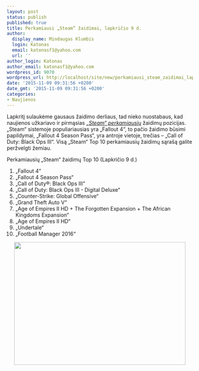 ```yaml
---
layout: post
status: publish
published: true
title: Perkamiausi „Steam“ žaidimai, lapkričio 9 d.
author:
  display_name: Mindaugas Klumbis
  login: Katonas
  email: katonasf1@yahoo.com
  url: ''
author_login: Katonas
author_email: katonasf1@yahoo.com
wordpress_id: 9070
wordpress_url: http://localhost/site/new/perkamiausi_steam_zaidimai_lapkricio_10_d/
date: '2015-11-09 09:31:56 +0200'
date_gmt: '2015-11-09 09:31:56 +0200'
categories:
- Naujienos
---
```

<p>
	Lapkritį sulaukėme gausaus žaidimo derliaus, tad nieko nuostabaus, kad naujienos užkariavo ir pirmąsias <em><a href="http://store.steampowered.com/search/?filter=topsellers">&bdquo;Steam&ldquo; perkamiausių</a></em> žaidimų pozicijas. &bdquo;Steam&ldquo; sistemoje populiariausias yra &bdquo;Fallout 4&ldquo;, to pačio žaidimo būsimi papildymai, &bdquo;Fallout 4 Season Pass&ldquo;, yra antroje vietoje, trečias &ndash; &bdquo;Call of Duty: Black Ops III&ldquo;. Visą &bdquo;Steam&ldquo; Top 10 perkamiausių žaidimų sąra&scaron;ą galite peržvelgti žemiau.</p>
<p>
	Perkamiausių &bdquo;Steam&ldquo; žaidimų Top 10 (Lapkričio 9 d.)</p>
<ol>
<li>
		&bdquo;Fallout 4&ldquo;</li>
<li>
		&bdquo;Fallout 4 Season Pass&ldquo;</li>
<li>
		&bdquo;Call of Duty&reg;: Black Ops III&ldquo;</li>
<li>
		&bdquo;Call of Duty: Black Ops III - Digital Deluxe&ldquo;</li>
<li>
		&bdquo;Counter-Strike: Global Offensive&ldquo;</li>
<li>
		&bdquo;Grand Theft Auto V&ldquo;</li>
<li>
		&bdquo;Age of Empires II HD + The Forgotten Expansion + The African Kingdoms Expansion&ldquo;</li>
<li>
		&bdquo;Age of Empires II HD&ldquo;</li>
<li>
		&bdquo;Undertale&ldquo;</li>
<li>
		&bdquo;Football Manager 2016&ldquo;</li>
</ol>
<p style="text-align: center;">
	<a href="http://store.steampowered.com/search/?filter=topsellers"><img alt="" src="http://technews.lt/userfiles/steam 11 10.PNG" style="width: 464px; height: 332px;" /></a></p>
